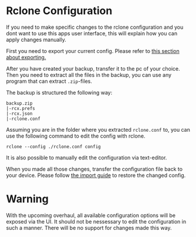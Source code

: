 # Rclone Configuration


If you need to make specific changes to the rclone configuration and you dont want to use this apps user interface, this will explain how you can apply changes manually.

First you need to export your current config. Please refer to [this section about exporting.](usage-export.md#export)


After you have created your backup, transfer it to the pc of your choice. Then you need to extract all the files in the backup, you can use any program that can extract `.zip`-files.

The backup is structured the following way:

```
backup.zip
|-rcx.prefs
|-rcx.json
|-rclone.conf
```

Assuming you are in the folder where you extracted `rclone.conf` to, you can use the following command to edit the config with rclone.

`rclone --config ./rclone.conf config`

It is also possible to manually edit the configuration via text-editor.

When you made all those changes, transfer the configuration file back to your device. Please follow [the import guide](usage-export.md#import) to restore the changed config.


# Warning
With the upcoming overhaul, all available configuration options will be exposed via the UI. It should not be nessessary to edit the configuration in such a manner. There will be no support for changes made this way.